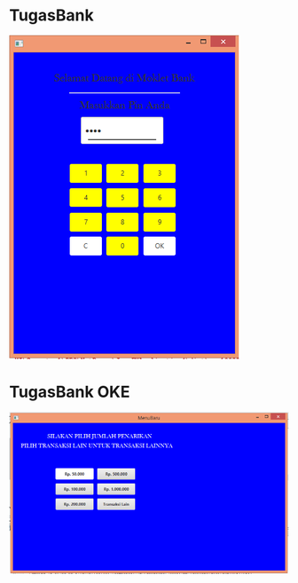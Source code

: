 # TugasBank 
![alt text](https://github.com/zetaarsetya/TugasBank/blob/master/bank1.PNG)
# TugasBank OKE
![alt text](https://github.com/zetaarsetya/TugasBank/blob/master/bank2.PNG)
